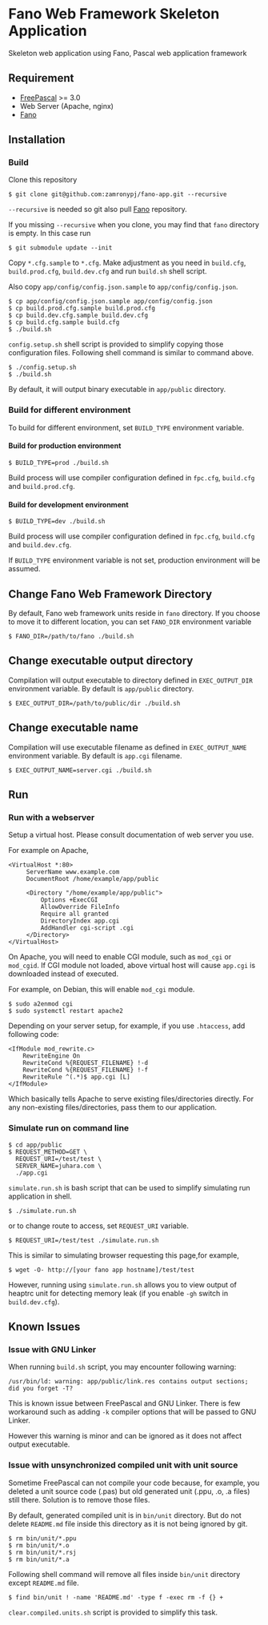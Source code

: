 # Fano Web Framework Skeleton Application

Skeleton web application using Fano, Pascal web application framework

## Requirement

- [FreePascal](https://www.freepascal.org/) >= 3.0
- Web Server (Apache, nginx)
- [Fano](https://github.com/zamronypj/fano)

## Installation

### Build

Clone this repository

    $ git clone git@github.com:zamronypj/fano-app.git --recursive

`--recursive` is needed so git also pull [Fano](https://github.com/zamronypj/fano) repository.

If you missing `--recursive` when you clone, you may find that `fano` directory is empty. In this case run

    $ git submodule update --init

Copy `*.cfg.sample` to `*.cfg`.
Make adjustment as you need in `build.cfg`, `build.prod.cfg`, `build.dev.cfg`
and run `build.sh` shell script.

Also copy `app/config/config.json.sample` to `app/config/config.json`.

    $ cp app/config/config.json.sample app/config/config.json
    $ cp build.prod.cfg.sample build.prod.cfg
    $ cp build.dev.cfg.sample build.dev.cfg
    $ cp build.cfg.sample build.cfg
    $ ./build.sh

`config.setup.sh` shell script is provided to simplify copying those
configuration files. Following shell command is similar to command above.

    $ ./config.setup.sh
    $ ./build.sh

By default, it will output binary executable in `app/public` directory.

### Build for different environment

To build for different environment, set `BUILD_TYPE` environment variable.

#### Build for production environment

    $ BUILD_TYPE=prod ./build.sh

Build process will use compiler configuration defined in `fpc.cfg`, `build.cfg` and `build.prod.cfg`.

#### Build for development environment

    $ BUILD_TYPE=dev ./build.sh

Build process will use compiler configuration defined in `fpc.cfg`, `build.cfg` and `build.dev.cfg`.

If `BUILD_TYPE` environment variable is not set, production environment will be assumed.

## Change Fano Web Framework Directory

By default, Fano web framework units reside in `fano` directory. If you choose
to move it to different location, you can set `FANO_DIR` environment variable

    $ FANO_DIR=/path/to/fano ./build.sh

## Change executable output directory

Compilation will output executable to directory defined in `EXEC_OUTPUT_DIR`
environment variable. By default is `app/public` directory.

    $ EXEC_OUTPUT_DIR=/path/to/public/dir ./build.sh

## Change executable name

Compilation will use executable filename as defined in `EXEC_OUTPUT_NAME`
environment variable. By default is `app.cgi` filename.

    $ EXEC_OUTPUT_NAME=server.cgi ./build.sh

## Run

### Run with a webserver

Setup a virtual host. Please consult documentation of web server you use.

For example on Apache,

```
<VirtualHost *:80>
     ServerName www.example.com
     DocumentRoot /home/example/app/public

     <Directory "/home/example/app/public">
         Options +ExecCGI
         AllowOverride FileInfo
         Require all granted
         DirectoryIndex app.cgi
         AddHandler cgi-script .cgi
     </Directory>
</VirtualHost>
```
On Apache, you will need to enable CGI module, such as `mod_cgi` or `mod_cgid`. If CGI module not loaded, above virtual host will cause `app.cgi` is downloaded instead of executed.

For example, on Debian, this will enable `mod_cgi` module.

```
$ sudo a2enmod cgi
$ sudo systemctl restart apache2
```

Depending on your server setup, for example, if  you use `.htaccess`, add following code:

```
<IfModule mod_rewrite.c>
    RewriteEngine On
    RewriteCond %{REQUEST_FILENAME} !-d
    RewriteCond %{REQUEST_FILENAME} !-f
    RewriteRule ^(.*)$ app.cgi [L]
</IfModule>
```

Which basically tells Apache to serve existing files/directories directly. For any non-existing files/directories, pass them to our application.

### Simulate run on command line

```
$ cd app/public
$ REQUEST_METHOD=GET \
  REQUEST_URI=/test/test \
  SERVER_NAME=juhara.com \
  ./app.cgi
```

`simulate.run.sh` is bash script that can be used to simplify simulating run
application in shell.

    $ ./simulate.run.sh

or to change route to access, set `REQUEST_URI` variable.

    $ REQUEST_URI=/test/test ./simulate.run.sh

This is similar to simulating browser requesting this page,for example,

    $ wget -O- http://[your fano app hostname]/test/test

However, running using `simulate.run.sh` allows you to view output of heaptrc
unit for detecting memory leak (if you enable `-gh` switch in `build.dev.cfg`).

## Known Issues

### Issue with GNU Linker

When running `build.sh` script, you may encounter following warning:

```
/usr/bin/ld: warning: app/public/link.res contains output sections; did you forget -T?
```

This is known issue between FreePascal and GNU Linker.
There is few workaround such as adding `-k` compiler options that will be passed to GNU Linker.

However this warning is minor and can be ignored as it does not affect output executable.

### Issue with unsynchronized compiled unit with unit source

Sometime FreePascal can not compile your code because, for example, you deleted a
unit source code (.pas) but old generated unit (.ppu, .o, .a files) still there. Solution is to remove those files.

By default, generated compiled unit is in `bin/unit` directory.
But do not delete `README.md` file inside this directory as it is not being ignored by git.

```
$ rm bin/unit/*.ppu
$ rm bin/unit/*.o
$ rm bin/unit/*.rsj
$ rm bin/unit/*.a
```

Following shell command will remove all files inside `bin/unit` directory except
`README.md` file.

    $ find bin/unit ! -name 'README.md' -type f -exec rm -f {} +

`clear.compiled.units.sh` script is provided to simplify this task.
